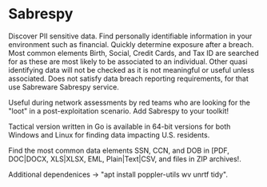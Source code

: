 # Sabrespy

Discover PII sensitive data. Find personally identifiable information in your environment such as financial. Quickly determine exposure after a breach. Most common elements Birth, Social, Credit Cards, and Tax ID are searched for as these are most likely to be associated to an individual. Other quasi identifying data will not be checked as it is not meaningful or useful unless associated. Does not satisfy data breach reporting requirements, for that use Sabreware Sabrespy service.

Useful during network assessments by red teams who are looking for the "loot" in a post-exploitation scenario. Add Sabrespy to your toolkit!

Tactical version written in Go is available in 64-bit versions for both Windows and Linux for finding data impacting U.S. residents.

Find the most common data elements SSN, CCN, and DOB in [PDF, DOC|DOCX, XLS|XLSX, EML, Plain|Text|CSV, and files in ZIP archives!.

Additional dependenices -> "apt install poppler-utils wv unrtf tidy".

